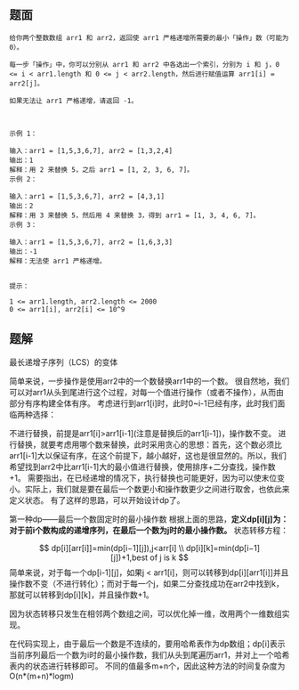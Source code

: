 ## 题面
```
给你两个整数数组 arr1 和 arr2，返回使 arr1 严格递增所需要的最小「操作」数（可能为 0）。

每一步「操作」中，你可以分别从 arr1 和 arr2 中各选出一个索引，分别为 i 和 j，0 <= i < arr1.length 和 0 <= j < arr2.length，然后进行赋值运算 arr1[i] = arr2[j]。

如果无法让 arr1 严格递增，请返回 -1。

 

示例 1：

输入：arr1 = [1,5,3,6,7], arr2 = [1,3,2,4]
输出：1
解释：用 2 来替换 5，之后 arr1 = [1, 2, 3, 6, 7]。
示例 2：

输入：arr1 = [1,5,3,6,7], arr2 = [4,3,1]
输出：2
解释：用 3 来替换 5，然后用 4 来替换 3，得到 arr1 = [1, 3, 4, 6, 7]。
示例 3：

输入：arr1 = [1,5,3,6,7], arr2 = [1,6,3,3]
输出：-1
解释：无法使 arr1 严格递增。
 

提示：

1 <= arr1.length, arr2.length <= 2000
0 <= arr1[i], arr2[i] <= 10^9
```

## 题解
最长递增子序列（LCS）的变体

简单来说，一步操作是使用arr2中的一个数替换arr1中的一个数。
很自然地，我们可以对arr1从头到尾进行这个过程，对每一个值进行操作（或者不操作），从而由部分有序构建全体有序。
考虑进行到arr1[i]时，此时0~i-1已经有序，此时我们面临两种选择：

不进行替换，前提是arr1[i]>arr1[i-1]\(注意是替换后的arr1[i-1])，操作数不变。
进行替换，就要考虑用哪个数来替换，此时采用贪心的思想：首先，这个数必须比arr1[i-1]大以保证有序，在这个前提下，越小越好，这也是很显然的。所以，我们希望找到arr2中比arr1[i-1]大的最小值进行替换，使用排序+二分查找，操作数+1。
需要指出，在已经递增的情况下，执行替换也可能更好，因为可以使末位变小。实际上，我们就是要在最后一个数更小和操作数更少之间进行取舍，也依此来定义状态。
有了这样的思路，可以开始设计dp了。

第一种dp——最后一个数固定时的最小操作数
根据上面的思路，**定义dp[i][j]为：对于前i个数构成的递增序列，在最后一个数为j时的最小操作数。**
状态转移方程：

$$
dp[i][arr[i]]=min(dp[i−1][j]),j<arr[i] \\
dp[i][k]=min(dp[i−1][j])+1,best of j is k
$$
简单来说，对于每一个dp[i-1][j]，如果j < arr1[i]，则可以转移到dp[i][arr1[i]]并且操作数不变（不进行转化）；而对于每一个j，如果二分查找成功在arr2中找到k，那就可以转移到dp[i][k]，并且操作数+1。

因为状态转移只发生在相邻两个数组之间，可以优化掉一维，改用两个一维数组实现。

在代码实现上，由于最后一个数是不连续的，要用哈希表作为dp数组；dp[i]表示当前序列最后一个数为i时的最小操作数，我们从头到尾遍历arr1，并对上一个哈希表内的状态进行转移即可。
不同的值最多m+n个，因此这种方法的时间复杂度为O(n*(m+n)*logm)